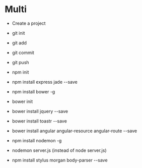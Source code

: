 # Multi
- Create a project
 
- git init
- git add
- git commit
- git push

- npm init
- npm install express jade --save
- npm install bower -g

- bower init
- bower install jquery --save
- bower install toastr --save
- bower install angular angular-resource angular-route --save

- npm install nodemon -g
- nodemon server.js (instead of node server.js)

- npm install stylus morgan body-parser --save